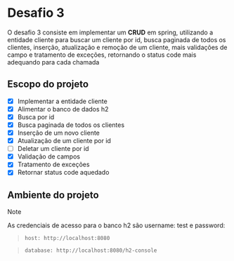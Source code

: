 # Desafio 3
O desafio 3 consiste em implementar um **CRUD** em spring, utilizando a entidade cliente
para buscar um cliente por id, busca paginada de todos os clientes, inserção, atualização
e remoção de um cliente, mais validações de campo e tratamento de exceções, retornando o
status code mais adequando para cada chamada

## Escopo do projeto
- [x] Implementar a entidade cliente
- [x] Alimentar o banco de dados h2
- [x] Busca por id
- [x] Busca paginada de todos os clientes
- [x] Inserção de um novo cliente
- [x] Atualização de um cliente por id
- [ ] Deletar um cliente por id
- [x] Validação de campos
- [x] Tratamento de exceções
- [x] Retornar status code aquedado

## Ambiente do projeto
>[!NOTE]
> As credenciais de acesso para o banco h2 são username: test e password:

> `host: http://localhost:8080`

> `database: http://localhost:8080/h2-console`